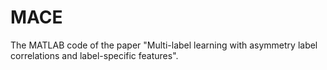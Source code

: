 # MACE
The MATLAB code of the paper "Multi-label learning with asymmetry label correlations and label-specific features".  
